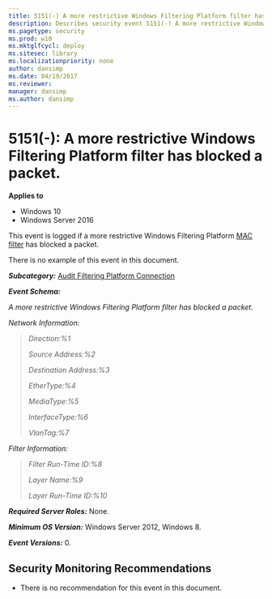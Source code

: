 ```yaml
---
title: 5151(-) A more restrictive Windows Filtering Platform filter has blocked a packet. (Windows 10)
description: Describes security event 5151(-) A more restrictive Windows Filtering Platform filter has blocked a packet.
ms.pagetype: security
ms.prod: w10
ms.mktglfcycl: deploy
ms.sitesec: library
ms.localizationpriority: none
author: dansimp
ms.date: 04/19/2017
ms.reviewer:
manager: dansimp
ms.author: dansimp
---
```


# 5151(-): A more restrictive Windows Filtering Platform filter has blocked a packet.

**Applies to**
-   Windows 10
-   Windows Server 2016


This event is logged if a more restrictive Windows Filtering Platform [MAC filter](https://msdn.microsoft.com/library/windows/hardware/hh440262(v=vs.85).aspx) has blocked a packet.

There is no example of this event in this document.

***Subcategory:***&nbsp;[Audit Filtering Platform Connection](audit-filtering-platform-connection.md)

***Event Schema:***

*A more restrictive Windows Filtering Platform filter has blocked a packet.*

*Network Information:*

> *Direction:%1*
>
> *Source Address:%2*
>
> *Destination Address:%3*
>
> *EtherType:%4*
>
> *MediaType:%5*
>
> *InterfaceType:%6*
>
> *VlanTag:%7*

*Filter Information:*

> *Filter Run-Time ID:%8*
>
> *Layer Name:%9*
>
> *Layer Run-Time ID:%10*

***Required Server Roles:*** None.

***Minimum OS Version:*** Windows Server 2012, Windows 8.

***Event Versions:*** 0.

## Security Monitoring Recommendations

-   There is no recommendation for this event in this document.

